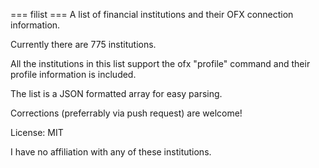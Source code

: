 === filist ===
A list of financial institutions and their OFX connection information.

Currently there are 775 institutions.

All the institutions in this list support the ofx "profile" command and their profile information
is included.

The list is a JSON formatted array for easy parsing.

Corrections (preferrably via push request) are welcome!

License: MIT

I have no affiliation with any of these institutions.
